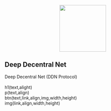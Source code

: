 <p align='center'><img src='https://bit.ly/3euB8vE' width='150' height='150'></p>

## Deep Decentral Net
Deep Decentral Net (DDN Protocol)<br>
<br>
h1(text,alight)<br>
p(text,align)<br>
btn(text,link,align,img,width,height)<br>
img(link,align,width,height)<br>
